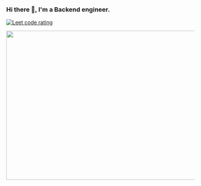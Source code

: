 ### Hi there 👋, I'm a Backend engineer.

<p align="left">

<a href="https://leetcode.com/sahabhisek11/">
    <img src="https://cp-logo.vercel.app/leetcode/sahabhisek11" alt="Leet code rating" />
  </a>
  
  </p>
<p>
  
  <img align="left" src="https://leetcard.jacoblin.cool/sahabhisek11?theme=light&font=Karma&ext=heatmap" height="400" width="800"/>
  
  </p>
<!--
**Abhiseksah/Abhiseksah** is a ✨ _special_ ✨ repository because its `README.md` (this file) appears on your GitHub profile.

Here are some ideas to get you started:

- 🔭 I’m currently working on ...
- 🌱 I’m currently learning ...
- 👯 I’m looking to collaborate on ...
- 🤔 I’m looking for help with ...
- 💬 Ask me about ...
- 📫 How to reach me: ...
- 😄 Pronouns: ...
- ⚡ Fun fact: ...
-->
